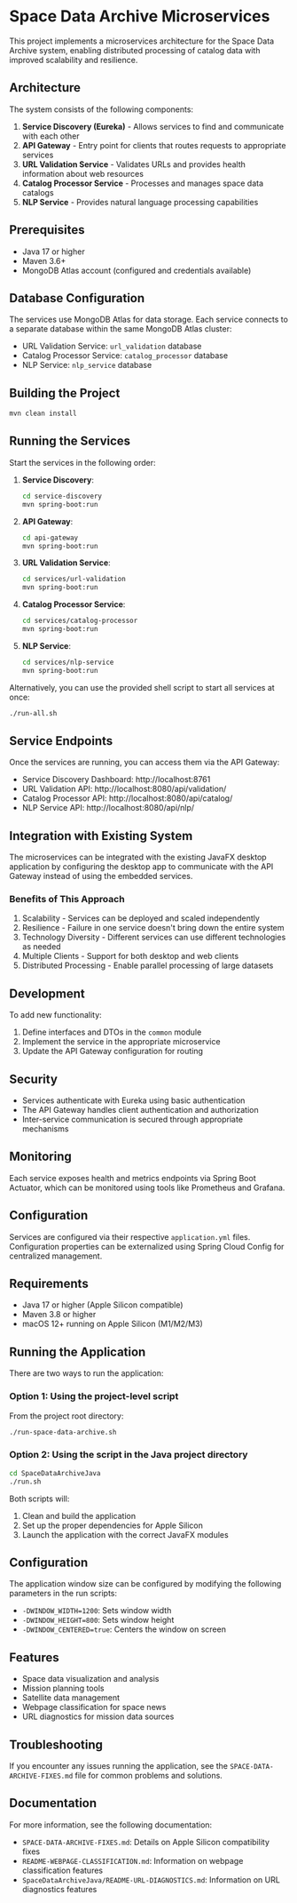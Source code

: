 # Space Data Archive Microservices

This project implements a microservices architecture for the Space Data Archive system, enabling distributed processing of catalog data with improved scalability and resilience.

## Architecture

The system consists of the following components:

1. **Service Discovery (Eureka)** - Allows services to find and communicate with each other
2. **API Gateway** - Entry point for clients that routes requests to appropriate services
3. **URL Validation Service** - Validates URLs and provides health information about web resources
4. **Catalog Processor Service** - Processes and manages space data catalogs
5. **NLP Service** - Provides natural language processing capabilities

## Prerequisites

- Java 17 or higher
- Maven 3.6+
- MongoDB Atlas account (configured and credentials available)

## Database Configuration

The services use MongoDB Atlas for data storage. Each service connects to a separate database within the same MongoDB Atlas cluster:

- URL Validation Service: `url_validation` database
- Catalog Processor Service: `catalog_processor` database
- NLP Service: `nlp_service` database

## Building the Project

```bash
mvn clean install
```

## Running the Services

Start the services in the following order:

1. **Service Discovery**:
   ```bash
   cd service-discovery
   mvn spring-boot:run
   ```

2. **API Gateway**:
   ```bash
   cd api-gateway
   mvn spring-boot:run
   ```

3. **URL Validation Service**:
   ```bash
   cd services/url-validation
   mvn spring-boot:run
   ```

4. **Catalog Processor Service**:
   ```bash
   cd services/catalog-processor
   mvn spring-boot:run
   ```

5. **NLP Service**:
   ```bash
   cd services/nlp-service
   mvn spring-boot:run
   ```

Alternatively, you can use the provided shell script to start all services at once:

```bash
./run-all.sh
```

## Service Endpoints

Once the services are running, you can access them via the API Gateway:

- Service Discovery Dashboard: http://localhost:8761
- URL Validation API: http://localhost:8080/api/validation/
- Catalog Processor API: http://localhost:8080/api/catalog/
- NLP Service API: http://localhost:8080/api/nlp/

## Integration with Existing System

The microservices can be integrated with the existing JavaFX desktop application by configuring the desktop app to communicate with the API Gateway instead of using the embedded services.

### Benefits of This Approach

1. Scalability - Services can be deployed and scaled independently
2. Resilience - Failure in one service doesn't bring down the entire system
3. Technology Diversity - Different services can use different technologies as needed
4. Multiple Clients - Support for both desktop and web clients
5. Distributed Processing - Enable parallel processing of large datasets

## Development

To add new functionality:

1. Define interfaces and DTOs in the `common` module
2. Implement the service in the appropriate microservice
3. Update the API Gateway configuration for routing

## Security

- Services authenticate with Eureka using basic authentication
- The API Gateway handles client authentication and authorization
- Inter-service communication is secured through appropriate mechanisms

## Monitoring

Each service exposes health and metrics endpoints via Spring Boot Actuator, which can be monitored using tools like Prometheus and Grafana.

## Configuration

Services are configured via their respective `application.yml` files. Configuration properties can be externalized using Spring Cloud Config for centralized management.

## Requirements

- Java 17 or higher (Apple Silicon compatible)
- Maven 3.8 or higher
- macOS 12+ running on Apple Silicon (M1/M2/M3)

## Running the Application

There are two ways to run the application:

### Option 1: Using the project-level script

From the project root directory:

```bash
./run-space-data-archive.sh
```

### Option 2: Using the script in the Java project directory

```bash
cd SpaceDataArchiveJava
./run.sh
```

Both scripts will:
1. Clean and build the application
2. Set up the proper dependencies for Apple Silicon
3. Launch the application with the correct JavaFX modules

## Configuration

The application window size can be configured by modifying the following parameters in the run scripts:
- `-DWINDOW_WIDTH=1200`: Sets window width
- `-DWINDOW_HEIGHT=800`: Sets window height
- `-DWINDOW_CENTERED=true`: Centers the window on screen

## Features

- Space data visualization and analysis
- Mission planning tools
- Satellite data management
- Webpage classification for space news
- URL diagnostics for mission data sources

## Troubleshooting

If you encounter any issues running the application, see the `SPACE-DATA-ARCHIVE-FIXES.md` file for common problems and solutions.

## Documentation

For more information, see the following documentation:
- `SPACE-DATA-ARCHIVE-FIXES.md`: Details on Apple Silicon compatibility fixes
- `README-WEBPAGE-CLASSIFICATION.md`: Information on webpage classification features
- `SpaceDataArchiveJava/README-URL-DIAGNOSTICS.md`: Information on URL diagnostics features 